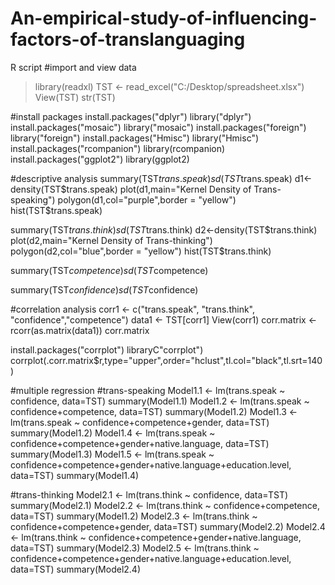 # An-empirical-study-of-influencing-factors-of-translanguaging
R script
#import and view data
> library(readxl)
> TST <- read_excel("C:/Desktop/spreadsheet.xlsx")
> View(TST)
> str(TST)
 
#install packages
install.packages("dplyr")
library("dplyr")
install.packages("mosaic")
library("mosaic")
install.packages("foreign")
library("foreign")
install.packages("Hmisc")
library("Hmisc")
install.packages("rcompanion")
library(rcompanion)
install.packages("ggplot2")
library(ggplot2)
 
#descriptive analysis
summary(TST$trans.speak)
sd(TST$trans.speak)
d1<-density(TST$trans.speak)
plot(d1,main="Kernel Density of Trans-speaking")
polygon(d1,col="purple",border = "yellow")
hist(TST$trans.speak)
 
summary(TST$trans.think)
sd(TST$trans.think)
d2<-density(TST$trans.think)
plot(d2,main="Kernel Density of Trans-thinking")
polygon(d2,col="blue",border = "yellow")
hist(TST$trans.think)
 
summary(TST$competence)
sd(TST$competence)
 
summary(TST$confidence)
sd(TST$confidence)
 
 
#correlation analysis
corr1 <- c("trans.speak", "trans.think", "confidence","competence")
data1 <- TST[corr1]
View(corr1)
corr.matrix <- rcorr(as.matrix(data1))
corr.matrix
 
install.packages("corrplot")
libraryC"corrplot")
corrplot(.corr.matrix$r,type="upper",order="hclust",tl.col="black",tl.srt=140)
 
#multiple regression
#trans-speaking
Model1.1 <- lm(trans.speak ~ confidence, data=TST)
summary(Model1.1)
Model1.2 <- lm(trans.speak ~ confidence+competence, data=TST)
summary(Model1.2)
Model1.3 <- lm(trans.speak ~ confidence+competence+gender, data=TST)
summary(Model1.2)
Model1.4 <- lm(trans.speak ~ confidence+competence+gender+native.language, data=TST)
summary(Model1.3)
Model1.5 <- lm(trans.speak ~ confidence+competence+gender+native.language+education.level, data=TST)
summary(Model1.4)
 
#trans-thinking
Model2.1 <- lm(trans.think ~ confidence, data=TST)
summary(Model2.1)
Model2.2 <- lm(trans.think ~ confidence+competence, data=TST)
summary(Model1.2)
Model2.3 <- lm(trans.think ~ confidence+competence+gender, data=TST)
summary(Model2.2)
Model2.4 <- lm(trans.think ~ confidence+competence+gender+native.language, data=TST)
summary(Model2.3)
Model2.5 <- lm(trans.think ~ confidence+competence+gender+native.language+education.level, data=TST)
summary(Model2.4)
 

